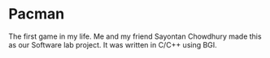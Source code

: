 # Pacman
The first game in my life.
Me and my friend Sayontan Chowdhury made this as our Software lab project.
It was written in C/C++ using BGI.
